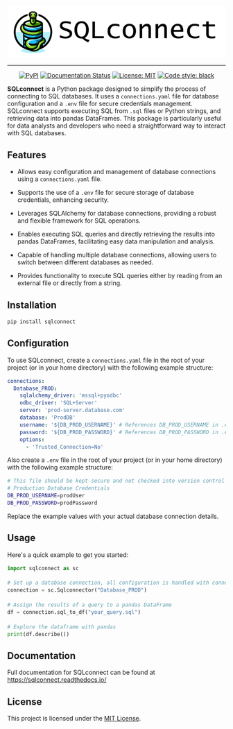 <div align="center">
  <img alt="SQLconnect logo" src="https://raw.githubusercontent.com/JustinFrizzell/sqlconnect/main/docs/_static/logo.png"><br>
</div>

---

<p align="center">
<a href="https://pypi.org/project/sqlconnect/"><img alt="PyPI" src="https://img.shields.io/pypi/v/sqlconnect"></a>
<a href='https://sqlconnect.readthedocs.io/en/latest/?badge=latest'><img src='https://readthedocs.org/projects/sqlconnect/badge/?version=latest' alt='Documentation Status' /></a>
<a href="https://github.com/JustinFrizzell/sqlconnect/blob/main/LICENCE"><img alt="License: MIT" src="https://img.shields.io/badge/License-MIT-purple.svg"></a>
<a href="https://github.com/psf/black"><img alt="Code style: black" src="https://img.shields.io/badge/code%20style-black-000000.svg"></a>
</p>

**SQLconnect** is a Python package designed to simplify the process of connecting to SQL databases. It uses a `connections.yaml` file for database configuration and a `.env` file for secure credentials management. SQLconnect supports executing SQL from `.sql` files or Python strings, and retrieving data into pandas DataFrames. This package is particularly useful for data analysts and developers who need a straightforward way to interact with SQL databases.

## Features

- Allows easy configuration and management of database connections using a `connections.yaml` file.

- Supports the use of a `.env` file for secure storage of database credentials, enhancing security.

- Leverages SQLAlchemy for database connections, providing a robust and flexible framework for SQL operations.

- Enables executing SQL queries and directly retrieving the results into pandas DataFrames, facilitating easy data manipulation and analysis.

- Capable of handling multiple database connections, allowing users to switch between different databases as needed.

- Provides functionality to execute SQL queries either by reading from an external file or directly from a string.

## Installation

```bash
pip install sqlconnect
```

## Configuration

To use SQLconnect, create a `connections.yaml` file in the root of your project (or in your home directory) with the following example structure:

```yaml
connections:
  Database_PROD:
    sqlalchemy_driver: 'mssql+pyodbc'
    odbc_driver: 'SQL+Server'
    server: 'prod-server.database.com'
    database: 'ProdDB'
    username: '${DB_PROD_USERNAME}' # References DB_PROD_USERNAME in .env
    password: '${DB_PROD_PASSWORD}' # References DB_PROD_PASSWORD in .env
    options:
      - 'Trusted_Connection=No'
```

Also create a `.env` file in the root of your project (or in your home directory) with the following example structure:

```bash
# This file should be kept secure and not checked into version control (add to .gitignore)
# Production Database Credentials
DB_PROD_USERNAME=prodUser
DB_PROD_PASSWORD=prodPassword
```

Replace the example values with your actual database connection details.

## Usage

Here's a quick example to get you started:

```python
import sqlconnect as sc

# Set up a database connection, all configuration is handled with connections.yaml and .env
connection = sc.Sqlconnector("Database_PROD")

# Assign the results of a query to a pandas DataFrame
df = connection.sql_to_df("your_query.sql")

# Explore the dataframe with pandas
print(df.describe())
```

## Documentation

Full documentation for SQLconnect can be found at https://sqlconnect.readthedocs.io/

## License

This project is licensed under the [MIT License](https://raw.githubusercontent.com/JustinFrizzell/sqlconnect/main/LICENCE).
